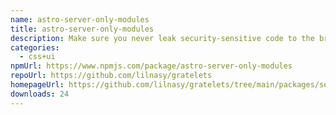 ```yaml
---
name: astro-server-only-modules
title: astro-server-only-modules
description: Make sure you never leak security-sensitive code to the browser.
categories:
  - css+ui
npmUrl: https://www.npmjs.com/package/astro-server-only-modules
repoUrl: https://github.com/lilnasy/gratelets
homepageUrl: https://github.com/lilnasy/gratelets/tree/main/packages/server-only-modules
downloads: 24
---
```

